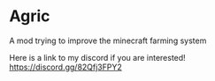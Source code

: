 # Agric
A mod trying to improve the minecraft farming system

 Here is a link to my discord if you are interested! https://discord.gg/82Qfj3FPY2
